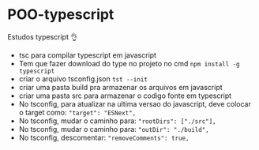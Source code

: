 # POO-typescript
Estudos typescript :ok_hand:

* tsc para compilar typescript em javascript 
* Tem que fazer download do type no projeto no cmd
```npm install -g typescript```
* criar o arquivo tsconfig.json ```tst --init``` 
* criar uma pasta build pra armazenar os arquivos em javascript 
* criar uma pasta src para armazenar o codigo fonte em typescript
* No tsconfig, para atualizar na ultima versao do javascript, deve colocar o target como: ```"target": "ESNext",```
* No tsconfig, mudar o caminho para: ```"rootDirs": ["./src"],``` 
* No tsconfig, mudar o caminho para: ```"outDir": "./build",```
* No tsconfig, descomentar: ```"removeComments": true,```  
